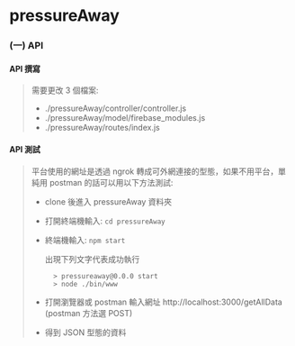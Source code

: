 # pressureAway

### (一) API 

#### API 撰寫

> 需要更改 3 個檔案:
>  * ./pressureAway/controller/controller.js
>  * ./pressureAway/model/firebase_modules.js
>  * ./pressureAway/routes/index.js

#### API 測試

> 平台使用的網址是透過 ngrok 轉成可外網連接的型態，如果不用平台，單純用 postman 的話可以用以下方法測試:
>  * clone 後進入 pressureAway 資料夾
>  * 打開終端機輸入:  `cd pressureAway`
>  * 終端機輸入:  `npm start`
>
>    出現下列文字代表成功執行
>    
>          > pressureaway@0.0.0 start
>          > node ./bin/www
>  * 打開瀏覽器或 postman 輸入網址 http://localhost:3000/getAllData (postman 方法選 POST)
>  * 得到 JSON 型態的資料

